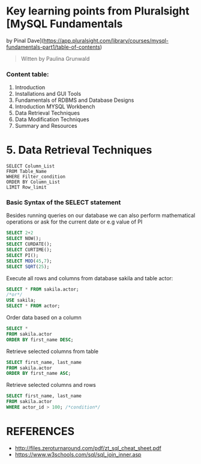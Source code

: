 # Key learning points from Pluralsight [MySQL Fundamentals
by Pinal Dave](https://app.pluralsight.com/library/courses/mysql-fundamentals-part1/table-of-contents)

>Witten by Paulina Grunwald


### Content table:

1. Introduction
2. Installations and GUI Tools
3. Fundamentals of RDBMS and Database Designs
4. Introduction MYSQL Workbench
5. Data Retrieval Techniques
6. Data Modification Techniques
7. Summary and Resources


# 5. Data Retrieval Techniques
```
SELECT Column_List
FROM Table_Name
WHERE Filter_condition
ORDER BY Column_List
LIMIT Row_limit
```
### Basic Syntax of the SELECT statement

Besides running queries on our database we can also perform mathematical operations or ask for the current date or e.g value of PI
```SQL
SELECT 2+2
SELECT NOW();
SELECT CURDATE();
SELECT CURTIME();
SELECT PI();
SELECT MOD(45,7);
SELECT SQRT(25);
```

Execute all rows and columns from database sakila and table actor:

```SQL
SELECT * FROM sakila.actor;
/*or*/
USE sakila;
SELECT * FROM actor;
```

Order data based on a column
```SQL
SELECT *
FROM sakila.actor
ORDER BY first_name DESC;
```

Retrieve selected columns from table
```SQL
SELECT first_name, last_name
FROM sakila.actor
ORDER BY first_name ASC;
```

Retrieve selected columns and rows

```SQL
SELECT first_name, last_name
FROM sakila.actor
WHERE actor_id > 100; /*condition*/
```

# REFERENCES
- http://files.zeroturnaround.com/pdf/zt_sql_cheat_sheet.pdf
- https://www.w3schools.com/sql/sql_join_inner.asp
